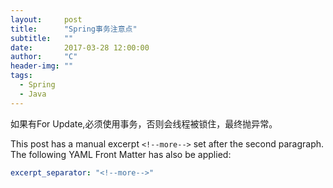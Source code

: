 ```yaml
---
layout:     post
title:      "Spring事务注意点"
subtitle:   ""
date:       2017-03-28 12:00:00
author:     "C"
header-img: ""
tags:
  - Spring
  - Java
---
```


如果有For Update,必须使用事务，否则会线程被锁住，最终抛异常。

<!--more-->

This post has a manual excerpt `<!--more-->` set after the second paragraph. The following YAML Front Matter has also be applied:

```yaml
excerpt_separator: "<!--more-->"
```
